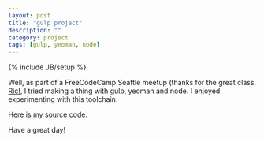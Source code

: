 ```yaml
---
layout: post
title: "gulp project"
description: ""
category: project
tags: [gulp, yeoman, node]
---
```

{% include JB/setup %}

Well, as part of a FreeCodeCamp Seattle meetup \(thanks for the great class, [Ric!](http://ric.mclaughlin.today/), I tried making a thing with gulp, yeoman and node. I enjoyed experimenting with this toolchain.

Here is my [source code](https://github.com/hnotess/gulpapp).

Have a great day!
